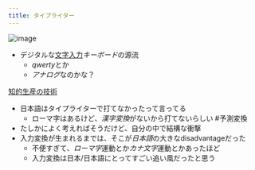 ```yaml
---
title: タイプライター
---
```


![image](https://gyazo.com/2ee57fd16f8585d5fd4850de7436e319/thumb/1000)

* デジタルな[文字入力](%E6%96%87%E5%AD%97%E5%85%A5%E5%8A%9B.md)*キーボード*の源流
  * *qwerty*とか
  * *アナログ*なのかな？

[知的生産の技術](%E7%9F%A5%E7%9A%84%E7%94%9F%E7%94%A3%E3%81%AE%E6%8A%80%E8%A1%93.md)

* 日本語はタイプライターで打てなかったって言ってる
  * ローマ字はあるけど、*漢字変換*がないから打てないらしい #予測変換
* たしかによく考えればそうだけど、自分の中で結構な衝撃
* 入力変換が生まれるまでは、そこが*日本語*の大きなdisadvantageだった
  * 不便すぎて、*ローマ字*運動とか*カナ文字*運動とかあったほど
  * 入力変換は日本/日本語にとってすごい追い風だったと思う
